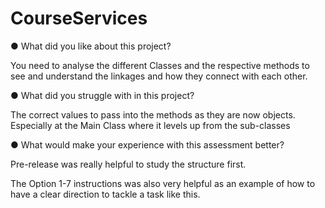 # CourseServices

●	What did you like about this project?

You need to analyse the different Classes and the respective methods to see and understand the linkages and how they connect with each other.

●	What did you struggle with in this project?

The correct values to pass into the methods as they are now objects.  Especially at the Main Class where it levels up from the sub-classes

●	What would make your experience with this assessment better?

Pre-release was really helpful to study the structure first.  

The Option 1-7 instructions was also very helpful as an example of how to have a clear direction to tackle a task like this.
